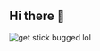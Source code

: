 ## Hi there 👋

![get stick bugged lol](https://media.tenor.com/images/333cf6c5b1aed66544e8b873cb2e4e2b/tenor.gif)
